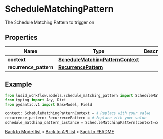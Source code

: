 # ScheduleMatchingPattern

The Schedule Matching Pattern to trigger on
## Properties
Name | Type | Description | Notes
------------ | ------------- | ------------- | -------------
**context** | [**ScheduleMatchingPatternContext**](ScheduleMatchingPatternContext.md) |  | 
**recurrence_pattern** | [**RecurrencePattern**](RecurrencePattern.md) |  | 
## Example

```python
from lusid_workflow.models.schedule_matching_pattern import ScheduleMatchingPattern
from typing import Any, Dict
from pydantic.v1 import BaseModel, Field

context: ScheduleMatchingPatternContext = # Replace with your value
recurrence_pattern: RecurrencePattern = # Replace with your value
schedule_matching_pattern_instance = ScheduleMatchingPattern(context=context, recurrence_pattern=recurrence_pattern)

```

[Back to Model list](../README.md#documentation-for-models) &#8226; [Back to API list](../README.md#documentation-for-api-endpoints) &#8226; [Back to README](../README.md)

